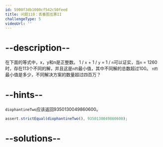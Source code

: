 ```yaml
---
id: 5900f3db1000cf542c50feed
title: 问题110：丢番图互惠II
challengeType: 5
videoUrl: ''
---
```


# --description--

在下面的等式中，x，y和n是正整数。 1 / `x` + 1 / `y` = 1 / `n`可以证实，当`n` = 1260时，存在113个不同的解，并且这是`n的`最小值，其中不同解的总数超过100。 `n的`最小值是多少，不同解决方案的数量超过四百万？

# --hints--

`diophantineTwo`应该返回9350130049860600。

```js
assert.strictEqual(diophantineTwo(), 9350130049860600);
```

# --solutions--

